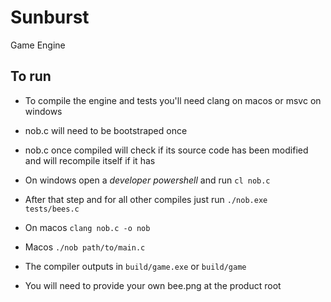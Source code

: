 # Sunburst
Game Engine

## To run

- To compile the engine and tests you'll need clang on macos or msvc on windows
- nob.c will need to be bootstraped once
- nob.c once compiled will check if its source code has been modified and will recompile itself if it has 
- On windows open a *developer powershell* and run `cl nob.c`
- After that step and for all other compiles just run `./nob.exe tests/bees.c`
- On macos `clang nob.c -o nob`
- Macos `./nob path/to/main.c`

- The compiler outputs in `build/game.exe` or `build/game`

- You will need to provide your own bee.png at the product root
